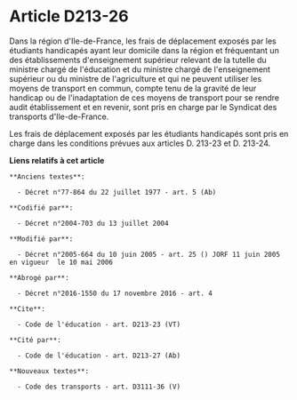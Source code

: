 # Article D213-26

Dans la région d'Ile-de-France, les frais de déplacement exposés par les étudiants handicapés ayant leur domicile dans la
région et fréquentant un des établissements d'enseignement supérieur relevant de la tutelle du ministre chargé de l'éducation
et du ministre chargé de l'enseignement supérieur ou du ministre de l'agriculture et qui ne peuvent utiliser les moyens de
transport en commun, compte tenu de la gravité de leur handicap ou de l'inadaptation de ces moyens de transport pour se
rendre audit établissement et en revenir, sont pris en charge par le Syndicat des transports d'Ile-de-France. 

Les frais de déplacement exposés par les étudiants handicapés sont pris en charge dans les conditions prévues aux articles D.
213-23 et D. 213-24.

**Liens relatifs à cet article**

	**Anciens textes**:

	  - Décret n°77-864 du 22 juillet 1977 - art. 5 (Ab)

	**Codifié par**:

	  - Décret n°2004-703 du 13 juillet 2004

	**Modifié par**:

	  - Décret n°2005-664 du 10 juin 2005 - art. 25 () JORF 11 juin 2005 en vigueur  le 10 mai 2006

	**Abrogé par**:

	  - Décret n°2016-1550 du 17 novembre 2016 - art. 4

	**Cite**:

	  - Code de l'éducation - art. D213-23 (VT)

	**Cité par**:

	  - Code de l'éducation - art. D213-27 (Ab)

	**Nouveaux textes**:

	  - Code des transports - art. D3111-36 (V)
